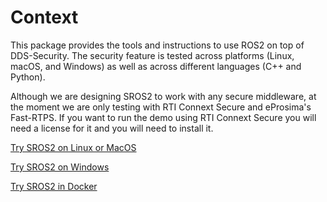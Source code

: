 # Context

This package provides the tools and instructions to use ROS2 on top of DDS-Security.
The security feature is tested across platforms (Linux, macOS, and Windows) as well as across different languages (C++ and Python).

Although we are designing SROS2 to work with any secure middleware, at the moment we are only testing with RTI Connext Secure and eProsima's Fast-RTPS.
If you want to run the demo using RTI Connext Secure you will need a license for it and you will need to install it.


[Try SROS2 on Linux or MacOS](https://github.com/ros2/sros2/blob/split_docs/SROS2_Linux_MacOS.md)

[Try SROS2 on Windows](https://github.com/ros2/sros2/blob/split_docs/SROS2_Windows.md)

[Try SROS2 in Docker](https://github.com/ros2/sros2/blob/split_docs/SROS2_Docker.md)
